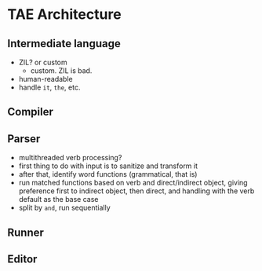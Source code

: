 # TAE Architecture

## Intermediate language
- ZIL? or custom
  - custom. ZIL is bad.
- human-readable
- handle `it`, `the`, etc.

## Compiler

## Parser
- multithreaded verb processing?
- first thing to do with input is to sanitize and transform it
- after that, identify word functions (grammatical, that is)
- run matched functions based on verb and direct/indirect object, giving preference first to indirect object, then direct, and handling with the verb default as the base case
- split by `and`, run sequentially

## Runner

## Editor